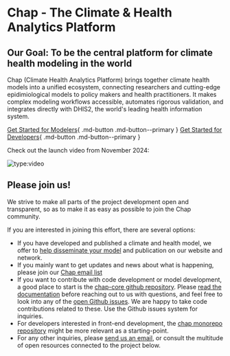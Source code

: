 # Chap - The Climate & Health Analytics Platform

## Our Goal: To be the central platform for climate health modeling in the world

Chap (Climate Health Analytics Platform) brings together climate health models into a unified ecosystem, connecting researchers and cutting-edge epidimiological models to policy makers and health practitioners. It makes complex modeling workflows accessible, automates rigorous validation, and integrates directly with DHIS2, the world's leading health information system.

[Get Started for Modelers](researchers/getting_started.md){ .md-button .md-button--primary }
[Get Started for Developers](https://dhis2-chap.github.io/chap-core/){ .md-button .md-button--primary }

Check out the launch video from November 2024:

![type:video](https://www.youtube.com/embed/NQ37g8YbVyE?si=KOgC4RAJxQZqUEPv)

## Please join us!

We strive to make all parts of the project development open and transparent, so as to make it as easy as possible to join the Chap community.

If you are interested in joining this effort, there are several options:

- If you have developed and published a climate and health model, we offer to [help disseminate your model](models/contribute_model.md) and publication on our website and network. 
- If you mainly want to get updates and news about what is happening, please join our [Chap email list](https://sympa.uio.no/hisp.uio.no/subscribe/chap-updates)
- If you want to contribute with code development or model development, a good place to start is the [chap-core github repository](https://github.com/dhis2-chap/chap-core). Please [read the documentation](https://dhis2-chap.github.io/chap-core/) before reaching out to us with questions, and feel free to look into any of the [open Github issues](https://github.com/orgs/dhis2-chap/projects/4/views/3). We are happy to take code contributions related to these. Use the Github issues system for inquiries. 
- For developers interested in front-end development, the [chap monorepo repository](https://github.com/dhis2-chap/chap-frontend-monorepo) might be more relevant as a starting-point.
- For any other inquiries, please [send us an email](mailto:chap@dhis2.org), or consult the multitude of open resources connected to the project below.
